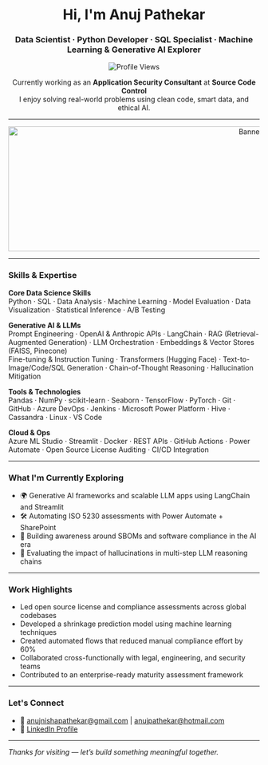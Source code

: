 <h1 align="center">Hi, I'm Anuj Pathekar</h1>
<h3 align="center">Data Scientist · Python Developer · SQL Specialist · Machine Learning & Generative AI Explorer</h3>

<p align="center">
  <img src="https://komarev.com/ghpvc/?username=anujpathekar&label=Profile%20Views&color=brightgreen&style=flat" alt="Profile Views" />
</p>

<p align="center">
  Currently working as an <strong>Application Security Consultant</strong> at <strong>Source Code Control</strong><br>
  I enjoy solving real-world problems using clean code, smart data, and ethical AI.
</p>

---

<!-- Banner Image Placeholder -->
<p align="center">
  <img src="your-banner-image.png" alt="Banner Image" width="1000" height="250" />
</p>

---

### Skills & Expertise

**Core Data Science Skills**  
Python · SQL · Data Analysis · Machine Learning · Model Evaluation · Data Visualization · Statistical Inference · A/B Testing

**Generative AI & LLMs**  
Prompt Engineering · OpenAI & Anthropic APIs · LangChain · RAG (Retrieval-Augmented Generation) · LLM Orchestration · Embeddings & Vector Stores (FAISS, Pinecone)  
Fine-tuning & Instruction Tuning · Transformers (Hugging Face) · Text-to-Image/Code/SQL Generation · Chain-of-Thought Reasoning · Hallucination Mitigation

**Tools & Technologies**  
Pandas · NumPy · scikit-learn · Seaborn · TensorFlow · PyTorch · Git · GitHub · Azure DevOps · Jenkins · Microsoft Power Platform · Hive · Cassandra · Linux · VS Code

**Cloud & Ops**  
Azure ML Studio · Streamlit · Docker · REST APIs · GitHub Actions · Power Automate · Open Source License Auditing · CI/CD Integration

---

### What I'm Currently Exploring

- 🌍 Generative AI frameworks and scalable LLM apps using LangChain and Streamlit  
- 🛠️ Automating ISO 5230 assessments with Power Automate + SharePoint  
- 📜 Building awareness around SBOMs and software compliance in the AI era  
- 🧪 Evaluating the impact of hallucinations in multi-step LLM reasoning chains

---

### Work Highlights

- Led open source license and compliance assessments across global codebases  
- Developed a shrinkage prediction model using machine learning techniques  
- Created automated flows that reduced manual compliance effort by 60%  
- Collaborated cross-functionally with legal, engineering, and security teams  
- Contributed to an enterprise-ready maturity assessment framework

---

### Let's Connect

- 📧 anujnishapathekar@gmail.com | anujpathekar@hotmail.com  
- 🔗 [LinkedIn Profile](https://www.linkedin.com/in/anujnishapathekar/)

---

_Thanks for visiting — let’s build something meaningful together._

